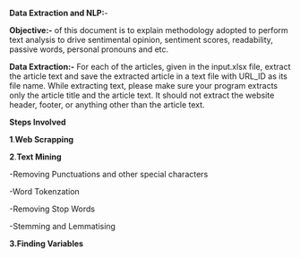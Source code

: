 **Data Extraction and NLP:**-

**Objective:-** of this document is to explain methodology adopted to perform text analysis to drive sentimental opinion, sentiment scores, readability, passive words, personal pronouns and etc.

**Data Extraction:-**
For each of the articles, given in the input.xlsx file, extract the article text and save the extracted article in a text file with URL_ID as its file name.
While extracting text, please make sure your program extracts only the article title and the article text. It should not extract the website header, footer, or anything other than the article text. 

**Steps Involved**

**1**.**Web Scrapping**

**2**.**Text Mining**

-Removing Punctuations and other special characters

-Word Tokenzation

-Removing Stop Words

-Stemming and Lemmatising

**3.Finding Variables**



